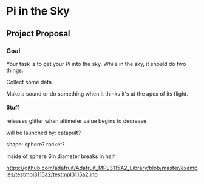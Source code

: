 # Pi in the Sky

## Project Proposal

### Goal

Your task is to get your Pi into the sky. While in the sky, it should do two things:

Collect some data.

Make a sound or do something when it thinks it's at the apex of its flight.


#### Stuff

releases glitter when altimeter value begins to decrease

will be launched by: catapult?

shape: sphere? rocket? 

inside of sphere 6in diameter
breaks in half

https://github.com/adafruit/Adafruit_MPL3115A2_Library/blob/master/examples/testmpl3115a2/testmpl3115a2.ino
